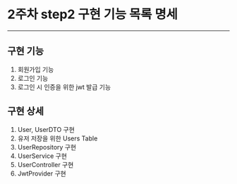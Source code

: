 # 2주차 step2 구현 기능 목록 명세

---

## 구현 기능

1. 회원가입 기능
2. 로그인 기능
3. 로그인 시 인증을 위한 jwt 발급 기능

## 구현 상세

1. User, UserDTO 구현
2. 유저 저장을 위한 Users Table
3. UserRepository 구현
4. UserService 구현
5. UserController 구현
6. JwtProvider 구현